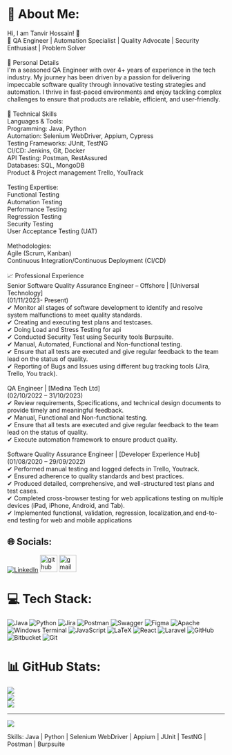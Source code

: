 # 💫 About Me:
Hi, I am Tanvir Hossain! 👋<br>🎯 QA Engineer | Automation Specialist | Quality Advocate | Security Enthusiast | Problem Solver<br><br>📜 Personal Details<br>I'm a seasoned QA Engineer with over 4+ years of experience in the tech industry. My journey has been driven by a passion for delivering impeccable software quality through innovative testing strategies and automation. I thrive in fast-paced environments and enjoy tackling complex challenges to ensure that products are reliable, efficient, and user-friendly.<br><br>🔧 Technical Skills<br>Languages & Tools:<br>Programming: Java, Python<br>Automation: Selenium WebDriver, Appium, Cypress<br>Testing Frameworks: JUnit, TestNG<br>CI/CD: Jenkins, Git, Docker <br>API Testing: Postman, RestAssured<br>Databases: SQL, MongoDB<br>Product & Project management Trello, YouTrack<br><br>Testing Expertise:<br>Functional Testing<br>Automation Testing<br>Performance Testing<br>Regression Testing<br>Security Testing<br>User Acceptance Testing (UAT)<br><br>Methodologies:<br>Agile (Scrum, Kanban)<br>Continuous Integration/Continuous Deployment (CI/CD)<br><br>📈 Professional Experience<br>Senior Software Quality Assurance Engineer – Offshore | [Universal Technology]<br>(01/11/2023- Present)<br>✔ Monitor all stages of software development to identify and resolve system malfunctions to meet quality standards.<br>✔ Creating and executing test plans and testcases.<br>✔ Doing Load and Stress Testing for api <br>✔ Conducted Security Test using Security tools Burpsuite.<br>✔ Manual, Automated, Functional and Non-functional testing.<br>✔ Ensure that all tests are executed and give regular feedback to the team lead on the status of quality.<br>✔ Reporting of Bugs and Issues using different bug tracking tools (Jira, Trello, You track).<br><br>QA Engineer | [Medina Tech Ltd]<br>(02/10/2022 – 31/10/2023)<br>✔ Review requirements, Specifications, and technical design documents to provide timely and meaningful feedback.<br>✔ Manual, Functional and Non-functional testing.<br>✔ Ensure that all tests are executed and give regular feedback to the team lead on the status of quality.<br>✔ Execute automation framework to ensure product quality.<br><br>Software Quality Assurance Engineer | [Developer Experience Hub]<br>(01/08/2020 – 29/09/2022)<br>✔ Performed manual testing and logged defects in Trello, Youtrack.<br>✔ Ensured adherence to quality standards and best practices.<br>✔ Produced detailed, comprehensive, and well-structured test plans and test cases.<br>✔ Completed cross-browser testing for web applications testing on multiple devices (iPad, iPhone, Android, and Tab).<br>✔ Implemented functional, validation, regression, localization,and end-to-end testing for web and mobile applications


## 🌐 Socials:
[![LinkedIn](https://img.shields.io/badge/LinkedIn-%230077B5.svg?logo=linkedin&logoColor=white)](https://linkedin.com/in/iamtanvircse) 
[<img src='https://cdn.jsdelivr.net/npm/simple-icons@3.0.1/icons/github.svg' alt='github' height='40'>](https://github.com/Tanvir-Ru)
[<img src='https://cdn.jsdelivr.net/npm/simple-icons@3.0.1/icons/gmail.svg' alt='gmail' height='40'>](iamtanvir.cse@gmail.com) 

# 💻 Tech Stack:
![Java](https://img.shields.io/badge/java-%23ED8B00.svg?style=for-the-badge&logo=openjdk&logoColor=white) ![Python](https://img.shields.io/badge/python-3670A0?style=for-the-badge&logo=python&logoColor=ffdd54) ![Jira](https://img.shields.io/badge/jira-%230A0FFF.svg?style=for-the-badge&logo=jira&logoColor=white) ![Postman](https://img.shields.io/badge/Postman-FF6C37?style=for-the-badge&logo=postman&logoColor=white) ![Swagger](https://img.shields.io/badge/-Swagger-%23Clojure?style=for-the-badge&logo=swagger&logoColor=white) ![Figma](https://img.shields.io/badge/figma-%23F24E1E.svg?style=for-the-badge&logo=figma&logoColor=white) ![Apache](https://img.shields.io/badge/apache-%23D42029.svg?style=for-the-badge&logo=apache&logoColor=white) ![Windows Terminal](https://img.shields.io/badge/Windows%20Terminal-%234D4D4D.svg?style=for-the-badge&logo=windows-terminal&logoColor=white) ![JavaScript](https://img.shields.io/badge/javascript-%23323330.svg?style=for-the-badge&logo=javascript&logoColor=%23F7DF1E) ![LaTeX](https://img.shields.io/badge/latex-%23008080.svg?style=for-the-badge&logo=latex&logoColor=white) ![React](https://img.shields.io/badge/react-%2320232a.svg?style=for-the-badge&logo=react&logoColor=%2361DAFB) ![Laravel](https://img.shields.io/badge/laravel-%23FF2D20.svg?style=for-the-badge&logo=laravel&logoColor=white) ![GitHub](https://img.shields.io/badge/github-%23121011.svg?style=for-the-badge&logo=github&logoColor=white) ![Bitbucket](https://img.shields.io/badge/bitbucket-%230047B3.svg?style=for-the-badge&logo=bitbucket&logoColor=white) ![Git](https://img.shields.io/badge/git-%23F05033.svg?style=for-the-badge&logo=git&logoColor=white)
# 📊 GitHub Stats:
![](https://github-readme-stats.vercel.app/api?username=Tanvir-Ru&theme=dark&hide_border=false&include_all_commits=false&count_private=false)<br/>
![](https://github-readme-streak-stats.herokuapp.com/?user=Tanvir-Ru&theme=dark&hide_border=false)<br/>
![](https://github-readme-stats.vercel.app/api/top-langs/?username=Tanvir-Ru&theme=dark&hide_border=false&include_all_commits=false&count_private=false&layout=compact)

---
[![](https://visitcount.itsvg.in/api?id=Tanvir-Ru&icon=0&color=0)](https://visitcount.itsvg.in)

<!-- Proudly created with GPRM ( https://gprm.itsvg.in ) -->

Skills:  Java | Python | Selenium WebDriver | Appium | JUnit | TestNG | Postman | Burpsuite

